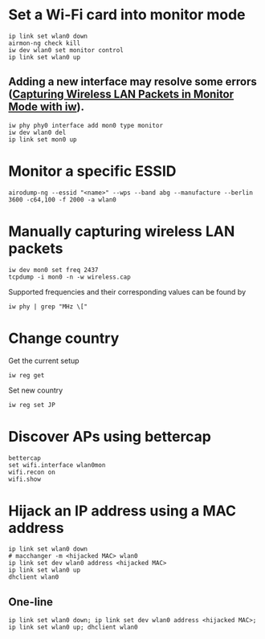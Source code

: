 # Set a Wi-Fi card into monitor mode
```console
ip link set wlan0 down
airmon-ng check kill
iw dev wlan0 set monitor control
ip link set wlan0 up
```

## Adding a new interface may resolve some errors ([Capturing Wireless LAN Packets in Monitor Mode with iw](https://sandilands.info/sgordon/capturing-wifi-in-monitor-mode-with-iw)).
```console
iw phy phy0 interface add mon0 type monitor
iw dev wlan0 del
ip link set mon0 up
```

# Monitor a specific ESSID
```console
airodump-ng --essid "<name>" --wps --band abg --manufacture --berlin 3600 -c64,100 -f 2000 -a wlan0
```

# Manually capturing wireless LAN packets
```console
iw dev mon0 set freq 2437
tcpdump -i mon0 -n -w wireless.cap
```
Supported frequencies and their corresponding values can be found by
```console
iw phy | grep "MHz \["
```

# Change country
Get the current setup
```console
iw reg get
```
Set new country
```console
iw reg set JP
```

# Discover APs using bettercap
```console
bettercap
set wifi.interface wlan0mon
wifi.recon on
wifi.show
```

# Hijack an IP address using a MAC address
```console
ip link set wlan0 down
# macchanger -m <hijacked MAC> wlan0
ip link set dev wlan0 address <hijacked MAC>
ip link set wlan0 up
dhclient wlan0
```
## One-line
```console
ip link set wlan0 down; ip link set dev wlan0 address <hijacked MAC>; ip link set wlan0 up; dhclient wlan0
```
